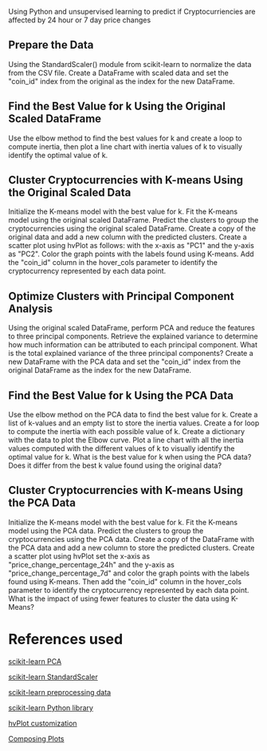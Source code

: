 
Using Python and unsupervised learning to predict if Cryptocurriencies are affected by 24 hour or 7 day price changes 

## Prepare the Data
Using the StandardScaler() module from scikit-learn to normalize the data from the CSV file. Create a DataFrame with scaled data and set the "coin_id" index from the original as the index for the new DataFrame.

## Find the Best Value for k Using the Original Scaled DataFrame
Use the elbow method to find the best values for k and create a loop to compute inertia, then plot a line chart with inertia values of k to visually identify the optimal value of k.

## Cluster Cryptocurrencies with K-means Using the Original Scaled Data
Initialize the K-means model with the best value for k. Fit the K-means model using the original scaled DataFrame. Predict the clusters to group the cryptocurrencies using the original scaled DataFrame. Create a copy of the original data and add a new column with the predicted clusters. Create a scatter plot using hvPlot as follows: with the x-axis as "PC1" and the y-axis as "PC2". Color the graph points with the labels found using K-means. Add the "coin_id" column in the hover_cols parameter to identify the cryptocurrency represented by each data point.

## Optimize Clusters with Principal Component Analysis
Using the original scaled DataFrame, perform PCA and reduce the features to three principal components. Retrieve the explained variance to determine how much information can be attributed to each principal component. What is the total explained variance of the three principal components? Create a new DataFrame with the PCA data and set the "coin_id" index from the original DataFrame as the index for the new DataFrame.

## Find the Best Value for k Using the PCA Data
Use the elbow method on the PCA data to find the best value for k. Create a list of k-values and an empty list to store the inertia values. Create a for loop to compute the inertia with each possible value of k. Create a dictionary with the data to plot the Elbow curve. Plot a line chart with all the inertia values computed with the different values of k to visually identify the optimal value for k. What is the best value for k when using the PCA data? Does it differ from the best k value found using the original data?

## Cluster Cryptocurrencies with K-means Using the PCA Data
Initialize the K-means model with the best value for k. Fit the K-means model using the PCA data. Predict the clusters to group the cryptocurrencies using the PCA data. Create a copy of the DataFrame with the PCA data and add a new column to store the predicted clusters. Create a scatter plot using hvPlot set the x-axis as "price_change_percentage_24h" and the y-axis as "price_change_percentage_7d" and color the graph points with the labels found using K-means. Then add the "coin_id" column in the hover_cols parameter to identify the cryptocurrency represented by each data point. What is the impact of using fewer features to cluster the data using K-Means?


# References used 
[scikit-learn PCA](https://scikit-learn.org/stable/modules/generated/sklearn.decomposition.PCA.html)

[scikit-learn StandardScaler](https://scikit-learn.org/stable/modules/generated/sklearn.preprocessing.StandardScaler.html)

[scikit-learn preprocessing data](https://scikit-learn.org/stable/modules/preprocessing.html#preprocessing-scaler)

[scikit-learn Python library](https://scikit-learn.org)

[hvPlot customization](https://hvplot.holoviz.org/user_guide/Customization.html)

[Composing Plots](https://holoviz.org/tutorial/Composing_Plots.html)
